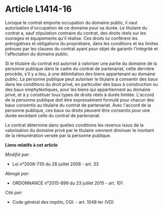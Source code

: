 # Article L1414-16

Lorsque le contrat emporte occupation du domaine public, il vaut autorisation d'occupation de ce domaine pour sa durée. Le
titulaire du contrat a, sauf stipulation contraire du contrat, des droits réels sur les ouvrages et équipements qu'il
réalise. Ces droits lui confèrent les prérogatives et obligations du propriétaire, dans les conditions et les limites prévues
par les clauses du contrat ayant pour objet de garantir l'intégrité et l'affectation du domaine public.

Si le titulaire du contrat est autorisé à valoriser une partie du domaine de la personne publique dans le cadre du contrat de
partenariat, cette dernière procède, s'il y a lieu, à une délimitation des biens appartenant au domaine public. La personne
publique peut autoriser le titulaire à consentir des baux dans les conditions du droit privé, en particulier des baux à
construction ou des baux emphytéotiques, pour les biens qui appartiennent au domaine privé, et à y constituer tous types de
droits réels à durée limitée. L'accord de la personne publique doit être expressément formulé pour chacun des baux consentis
au titulaire du contrat de partenariat. Avec l'accord de la personne publique, ces baux ou droits peuvent être consentis pour
une durée excédant celle du contrat de partenariat.

Le contrat détermine dans quelles conditions les revenus issus de la valorisation du domaine privé par le titulaire viennent
diminuer le montant de la rémunération versée par la personne publique.

**Liens relatifs à cet article**

_Modifié par_:

  - Loi n°2008-735 du 28 juillet 2008 - art. 33

_Abrogé par_:

  - ORDONNANCE n°2015-899 du 23 juillet 2015 - art. 101

_Cité par_:

  - Code général des impôts, CGI. - art. 1048 ter (VD)

